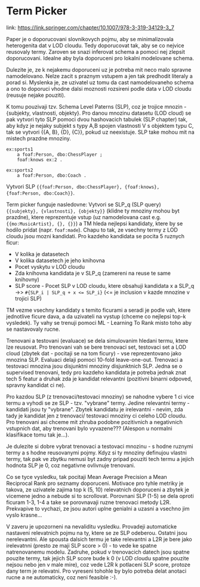 # Term Picker

link: https://link.springer.com/chapter/10.1007/978-3-319-34129-3_7

Paper je o doporucovani slovnikovych pojmu, aby se minimalizovala heterogenita dat v LOD cloudu. Tedy doporucovat tak, aby se co nejvice reusovaly termy. Zaroven se snazi inferovat schema a pomoci nej zlepsit doporucovani. Idealne aby byla doporuceni pro lokalni modelovane schema.

Dulezite je, ze k nejakemu doporuceni uz je potreba mit neco malo spravne namodelovano. Nelze zacit s praznym vstupem a jen tak predhodit literaly a porad si. Myslenka je, ze uzivatel uz tomu da cast namodelovaneho schema a ono to doporuci vhodne dalsi moznosti rozsireni podle data v LOD cloudu (reusuje nejake pouziti).

K tomu pouzivaji tzv. Schema Level Paterns (SLP), coz je trojice mnozin - {subjekty, vlastnosti, objekty}. Pro danou mnozinu datasetu (LOD cloud) se pak vytvori tyto SLP pomoci dvou hashovacich tabulek (SLP chapter) tak, aby kdyz je nejaky subjekt s typy A,B spojen vlastnosti V s objektem typu C, tak se vytvori {{A, B}, {D}, {C}}, pokud uz neexistuje. SLP take mohou mit na mistech prazdne mnoziny.

```turtle
ex:sports1
    a foaf:Person, dbo:ChessPlayer ;
    foaf:knows ex:2 .

ex:sports2
    a foaf:Person, dbo:Coach .
```

Vytvori SLP `{{foaf:Person, dbo:ChessPlayer}, {foaf:knows}, {foaf:Person, dbo:Coach}}`.

Term picker funguje nasledovne: Vytvori se SLP_q (SLP query) `{{subjekty}, {vlastnosti}, {objekty}}` (klidne ty mnoziny mohou byt prazdne), ktere reprezentuje vstup (uz namodelovana cast e.g. `{{mo:MusicArtist}, {}, {}}`) a TM hleda nejlepsi kandidaty, ktere by se hodilo pridat (napr. `foaf:made`). Chapu to tak, ze vsechny termy z LOD cloudu jsou mozni kandidati. Pro kazdeho kandidata se pocita 5 ruznych ficur:

-   V kolika je datasetech
-   V kolika datasetech je jeho knihovna
-   Pocet vyskytu v LOD cloudu
-   Zda knihovna kandidata je v SLP_q (zamereni na reuse te same knihovny)
-   SLP score - Pocet SLP v LOD cloudu, ktere obsahuji kandidata x a SLP_q ->> `#{SLP_i | SLP_q + x <= SLP_i}` (<= je inclusion v kazde mnozine v trojici SLP)

TM vezme vsechny kandidaty s temito ficurami a seradi je podle vah, ktere jednotlive ficure dava, a da uzivateli na vystup (chceme co nejlepsi top-k vysledek). Ty vahy se trenuji pomoci ML - Learning To Rank misto toho aby se nastavovaly rucne.

Trenovani a testovani (evaluace) se dela simulovanim hledani termu, ktere lze reusovat. Pro trenovani vah se bere trenovaci set, testovaci set a LOD cloud (zbytek dat - pocitaji se na tom ficury) - vse reprezentovano jako mnozina SLP. Evaluaci delaji pomoci 10-fold leave-one-out. Trenovaci a testovaci mnozina jsou disjunktni mnoziny disjunktnich SLP. Jedna se o supervised trenovani, tedy pro kazdeho kandidata je potreba jednak znat tech 5 featur a druhak zda je kandidat relevantni (pozitivni binarni odpoved, spravny kandidat ci ne).

Pro kazdou SLP (z trenovaci/testovaci mnoziny) se nahodne vybere 1 ci vice termu a vyhodi se ze SLP - tzv. "vybrane" termy. Jedine relevantni termy - kandidati jsou ty "vybrane". Zbytek kandidatu je irelevantni - nevim, zda tady je kandidat jen z trenovaci/ testovaci mnoziny ci celeho LOD cloudu. Pro trenovani asi chceme mit zhruba podobne pozitivnich a negativnich vstupnich dat, aby trenovani bylo vyvazene??? (Alespon u normalni klasifikace tomu tak je...).

Je dulezite si dobre vybrat trenovaci a testovaci mnozinu - s hodne ruznymi termy a s hodne reusovanymi pojmy. Kdyz si ty mnoziny definujou vlastni termy, tak pak ve zbytku nemusi byt zadny pripad pouziti tech termu a jejich hodnota SLP je 0, coz negativne ovlivnuje trenovani.

Co se tyce vysledku, tak pocitaji Mean Average Precision a Mean Reciprocal Rank pro seznamy doporuceni. Motivace pro tyhle metriky je takova, ze uzivatele zajima top k (5, 10) relevatnich doporuceni a zbytek je vicemene jedno a nebude si to scrollovat. Porovnani SLP (1-5) se dela oproti ficuram 1-3, 1-4 a take se porovnavaji ruzne trenovaci metody L2R. Prekvapive to vychazi, ze jsou autori uplne genialni a uzasni a vsechno jim vyslo krasne...

V zaveru je upozorneni na nevaliditu vysledku. Provadeji automaticke nastaveni relevatnich pojmu na ty, ktere se ze SLP odeberou. Ostatni jsou nerelevantni. Ale spousta dalsich termu je take relevantni a L2R je bere jako irelevatnni (presto ze maji SLP score > 0) - to vede ke spatne natrenovanemu modelu. Zadruhe, pokud v trenovacich datech jsou spatne pouzite termy, tak jejich SLP score bude k 0 (v LOD cloudu spatne pouzite nejsou nebo jen v male mire), coz vede L2R k potlaceni SLP score, protoze dany term je relevatni. Pro vyreseni tohohle by bylo potreba delat anotaci rucne a ne automaticky, coz neni feasible :-).
